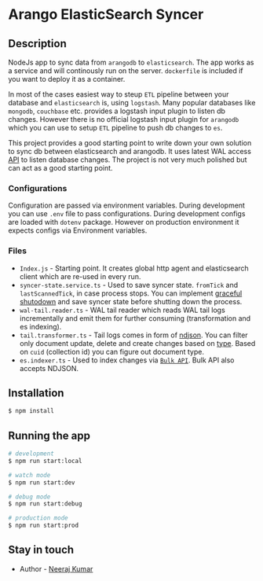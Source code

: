 # Arango ElasticSearch Syncer

## Description
NodeJs app to sync data from `arangodb` to `elasticsearch`. The app works as a service and will continously run on the server. `dockerfile` is included if you want to deploy it as a container.

In most of the cases easiest way to steup `ETL` pipeline between your database and `elasticsearch` is, using `logstash`. Many popular databases like `mongodb`, `couchbase` etc. provides a logstash input plugin to listen db changes. However there is no official logstash input plugin for `arangodb` which you can use to setup `ETL` pipeline to push db changes to `es`.
 
This project provides a good starting point to write down your own solution to sync db between elasticsearch and arangodb. It uses latest WAL access [API](https://www.arangodb.com/docs/stable/http/replications-walaccess.html#tail-recent-server-operations) to listen database changes. The project is not very much polished but can act as a good starting point.

### Configurations
Configuration are passed via environment variables. During development you can use `.env` file to pass configurations. During development configs are loaded with `dotenv` package. However on production environment it expects configs via Environment variables.

### Files
- `Index.js` - Starting point. It creates global http agent and elasticsearch client which are re-used in every run.
- `syncer-state.service.ts` - Used to save syncer state. `fromTick` and `lastScannedTick`, in case process stops. You can implement [graceful shutodown](https://nodejs.org/api/process.html#process_signal_events) and save syncer state before shutting down the process.
- `wal-tail.reader.ts` - WAL tail reader which reads WAL tail logs incrementally and emit them for further consuming (transformation and es indexing).    
- `tail.transformer.ts` - Tail logs comes in form of [ndjson](http://ndjson.org/). You can filter only document update, delete and create changes based on [type](https://www.arangodb.com/docs/stable/http/replications-walaccess.html#insert--replace-document-2300). Based on `cuid` (collection id) you can figure out document type.
- `es.indexer.ts` - Used to index changes via [`Bulk API`](https://www.elastic.co/guide/en/elasticsearch/reference/7.x/docs-bulk.html). Bulk API also accepts NDJSON.

## Installation

```bash
$ npm install
```

## Running the app

```bash
# development
$ npm run start:local

# watch mode
$ npm run start:dev

# debug mode
$ npm run start:debug

# production mode
$ npm run start:prod
```

## Stay in touch
- Author - [Neeraj Kumar](mailto:er.neerajyadav@gmail.com)
